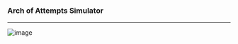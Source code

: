 ### Arch of Attempts Simulator
---
![image](https://github.com/user-attachments/assets/ac81aa3d-5734-4427-8dfd-979196eba2ff)
